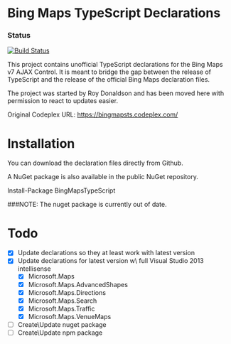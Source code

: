 Bing Maps TypeScript Declarations
=================================

### Status

[![Build Status](https://travis-ci.org/Kyle-Muir/bing-maps-ajax-control-typescript-declaration.png)](https://travis-ci.org/Kyle-Muir/bing-maps-ajax-control-typescript-declaration)

This project contains unofficial TypeScript declarations for the Bing Maps v7 AJAX Control. It is meant to bridge the gap between the release of TypeScript and the release of the official Bing Maps declaration files.

The project was started by Roy Donaldson and has been moved here with permission to react to updates easier.

Original Codeplex URL: https://bingmapsts.codeplex.com/

Installation
============

You can download the declaration files directly from Github.

A NuGet package is also available in the public NuGet repository.

Install-Package BingMapsTypeScript

###NOTE: The nuget package is currently out of date.

Todo
====
- [X] Update declarations so they at least work with latest version
- [X] Update declarations for latest version w\ full Visual Studio 2013 intellisense
	- [X] Microsoft.Maps
	- [X] Microsoft.Maps.AdvancedShapes
	- [X] Microsoft.Maps.Directions
	- [X] Microsoft.Maps.Search
	- [X] Microsoft.Maps.Traffic
	- [X] Microsoft.Maps.VenueMaps
- [ ] Create\Update nuget package
- [ ] Create\Update npm package